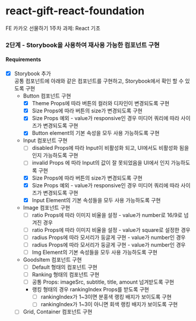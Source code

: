 # react-gift-react-foundation
FE 카카오 선물하기 1주차 과제: React 기초

### 2단계 - Storybook을 사용하여 재사용 가능한 컴포넌트 구현

#### Requirements
- [x] Storybook 추가<br>
공통 컴포넌트에 아래와 같은 컴포넌트를 구현하고, Storybook에서 확인 할 수 있도록 구현
  - Button 컴포넌트 구현
    - [x] Theme Props에 따라 버튼의 컬러와 디자인이 변경되도록 구현
    - [x] Size Props에 따라 버튼의 size가 변경되도록 구현
    - [x] Size Props 예외 - value가 responsive인 경우 미디어 쿼리에 따라 사이즈가 변경되도록 구현
    - [x] Button element의 기본 속성을 모두 사용 가능하도록 구현

  - Input 컴포넌트 구현
    - [ ] disabled Props에 따라 Input이 비활성화 되고, UI에서도 비활성화 됨을 인지 가능하도록 구현
    - [ ] invalid Props 에 따라 Input의 값이 잘 못되었음을 UI에서 인지 가능하도록 구현
    - [x] Size Props에 따라 버튼의 size가 변경되도록 구현
    - [x] Size Props 예외 - value가 responsive인 경우 미디어 쿼리에 따라 사이즈가 변경되도록 구현
    - [x] Input Element의 기본 속성들을 모두 사용 가능하도록 구현

  - Image 컴포넌트 구현
    - [ ] ratio Props에 따라 이미지 비율을 설정 - value가 number로 16/9로 넘겨진 경우
    - [ ] ratio Props에 따라 이미지 비율을 설정 - value가 square로 설정한 경우
    - [ ] radius Props에 따라 모서리가 둥글게 구현 - value가 number인 경우
    - [ ] radius Props에 따라 모서리가 둥글게 구현 - value가 number인 경우
    - [ ] Img Element의 기본 속성들을 모두 사용 가능하도록 구현

  - GoodsItem 컴포넌트 구현
    - [ ] Default 형태의 컴포넌트 구현
    - [ ] Ranking 형태의 컴포넌트 구현
    - [ ] 공통 Props: imageSrc, subtitle, title, amount 넘겨받도록 구현
    - 랭킹 형태의 경우 rankingIndex Props를 받도록 구현
      - [ ] rankingIndex가 1~3이면 분홍색 랭킹 배지가 보이도록 구현
      - [ ] rankingIndex가 1~3이 아니면 회색 랭킹 배지가 보이도록 구현

  - [ ] Grid, Container 컴포넌트 구현